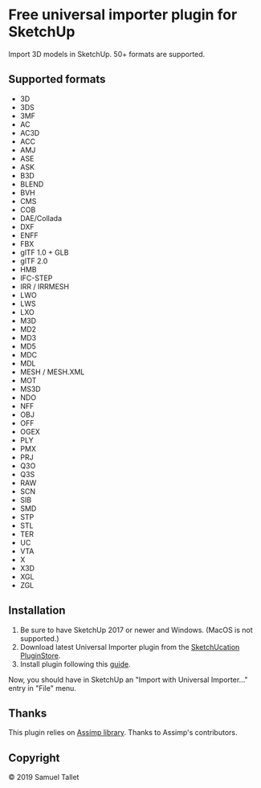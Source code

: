 # Free universal importer plugin for SketchUp

Import 3D models in SketchUp. 50+ formats are supported.

Supported formats
-----------------

- 3D
- 3DS
- 3MF
- AC
- AC3D
- ACC
- AMJ
- ASE
- ASK
- B3D
- BLEND
- BVH
- CMS
- COB
- DAE/Collada
- DXF
- ENFF
- FBX
- glTF 1.0 + GLB
- glTF 2.0
- HMB
- IFC-STEP
- IRR / IRRMESH
- LWO
- LWS
- LXO
- M3D
- MD2
- MD3
- MD5
- MDC
- MDL
- MESH / MESH.XML
- MOT
- MS3D
- NDO
- NFF
- OBJ
- OFF
- OGEX
- PLY
- PMX
- PRJ
- Q3O
- Q3S
- RAW
- SCN
- SIB
- SMD
- STP
- STL
- TER
- UC
- VTA
- X
- X3D
- XGL
- ZGL

Installation
------------

1. Be sure to have SketchUp 2017 or newer and Windows. (MacOS is not supported.)
2. Download latest Universal Importer plugin from the [SketchUcation PluginStore](https://sketchucation.com/).
3. Install plugin following this [guide](https://help.sketchup.com/article/3000263).

Now, you should have in SketchUp an "Import with Universal Importer..." entry in "File" menu.

Thanks
------

This plugin relies on [Assimp library](https://github.com/assimp/assimp). Thanks to Assimp's contributors.

Copyright
---------

© 2019 Samuel Tallet

